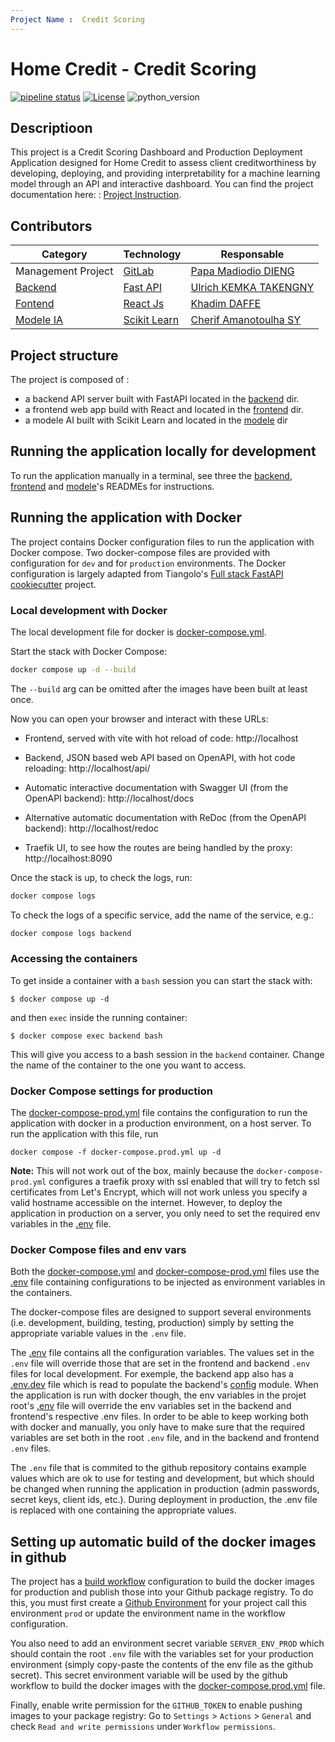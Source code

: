 ```yaml
---
Project Name :  Credit Scoring
---
```


# Home Credit - Credit Scoring

[![pipeline status](https://gitlab.com/ulrichkemka/bankscoring/badges/8-deploiement-du-modele/pipeline.svg)](https://gitlab.com/ulrichkemka/bankscoring/-/commits/8-deploiement-du-modele)
[![License](https://img.shields.io/badge/License-MIT-yellow)](LICENSE)
![python_version](https://img.shields.io/badge/Python-%3E=3.11-blue)

## Descriptioon
This project is a Credit Scoring Dashboard and Production Deployment Application designed for Home Credit to assess client creditworthiness by developing, deploying, and providing interpretability for a machine learning model through an API and interactive dashboard.
You can find the project documentation here:  : [Project Instruction](./documents/Instructions_Project_Credit_Scoring.pdf).



## Contributors

| Category                       | Technology                                                        | Responsable                                                     |
|--------------------------------|-------------------------------------------------------------------|-----------------------------------------------------------------|
| Management Project             | [GitLab](https://gitlab.com/ulrichkemka/bankscoring/-/boards)     | [Papa Madiodio DIENG](https://gitlab.com/papyDioDio)            |
| [Backend](./backend/)          | [Fast API](https://fastapi.tiangolo.com/)                         | [Ulrich KEMKA TAKENGNY](https://gitlab.com/ulrichkemka)         |
| [Fontend](./frontend/)         | [React Js](https://react.dev/)                                    | [Khadim DAFFE](https://gitlab.com/czeed)                        |
| [Modele IA](./modele/)         | [Scikit Learn](https://scikit-learn.org/stable/)                  | [Cherif Amanotoulha SY](/https://gitlab.com/cherif_Amanatoulha) |


## Project structure    

The project is composed of :

* a backend API server built with FastAPI located in the [backend](backend) dir.
* a frontend web app build with React and located in the [frontend](frontend) dir.
* a modele AI built with Scikit Learn and located in the [modele](modele) dir

## Running the application locally for development

To run the application manually in a terminal, see three the [backend](backend/README.md), [frontend](frontend/README.md) and [modele](modele/README.md)'s READMEs for instructions.

## Running the application with Docker

The project contains Docker configuration files to run the application with Docker compose. Two docker-compose files are provided with configuration for `dev` and for `production` environments. The Docker configuration is largely adapted from Tiangolo's [Full stack FastAPI cookiecutter](https://github.com/tiangolo/full-stack-fastapi-postgresql) project.

### Local development with Docker

The local development file for docker is [docker-compose.yml](./docker-compose.yml).

Start the stack with Docker Compose:

```bash
docker compose up -d --build
```

The `--build` arg can be omitted after the images have been built at least once.

Now you can open your browser and interact with these URLs:

* Frontend, served with vite with hot reload of code: http://localhost

* Backend, JSON based web API based on OpenAPI, with hot code reloading: http://localhost/api/

* Automatic interactive documentation with Swagger UI (from the OpenAPI backend): http://localhost/docs

* Alternative automatic documentation with ReDoc (from the OpenAPI backend): http://localhost/redoc

* Traefik UI, to see how the routes are being handled by the proxy: http://localhost:8090

Once the stack is up, to check the logs, run:

```bash
docker compose logs
```

To check the logs of a specific service, add the name of the service, e.g.:

```bash
docker compose logs backend
```

### Accessing the containers

To get inside a container with a `bash` session you can start the stack with:

```console
$ docker compose up -d
```

and then `exec` inside the running container:

```console
$ docker compose exec backend bash
```

This will give you access to a bash session in the `backend` container. Change the name of the container to the one you want to access.


### Docker Compose settings for production

The [docker-compose-prod.yml](./docker-compose.prod.yml) file contains the configuration to run the application with docker in a production environment, on a host server. To run the application with this file, run

```console
docker compose -f docker-compose.prod.yml up -d
```

**Note:** This will not work out of the box, mainly because the `docker-compose-prod.yml` configures a traefik proxy with ssl enabled that will try to fetch ssl certificates from Let's Encrypt, which will not work unless you specify a valid hostname accessible on the internet. However, to deploy the application in production on a server, you only need to set the required env variables in the [.env](./.env) file.

### Docker Compose files and env vars

Both the [docker-compose.yml](./docker-compose.yml) and [docker-compose-prod.yml](./docker-compose.prod.yml) files use the [.env](./.env) file containing configurations to be injected as environment variables in the containers.

The docker-compose files are designed to support several environments (i.e. development, building, testing, production) simply by setting the appropriate variable values in the `.env` file.

The [.env](./.env) file contains all the configuration variables. The values set in the `.env` file will override those that are set in the frontend and backend `.env` files for local development. For exemple, the backend app also has a [.env.dev](backend/.env.dev) file which is read to populate the backend's [config](backend/app/config/config.py) module. When the application is run with docker though, the env variables in the projet root's [.env](./.env) file will override the env variables set in the backend and frontend's respective .env files. In order to be able to keep working both with docker and manually, you only have to make sure that the required variables are set both in the root `.env` file, and in the backend and frontend `.env` files.

The `.env` file that is commited to the github repository contains example values which are ok to use for testing and development, but which should be changed when running the application in production (admin passwords, secret keys, client ids, etc.). During deployment in production, the .env file is replaced with one containing the appropriate values.


## Setting up automatic build of the docker images in github

The project has a [build workflow](./.github/workflows/build.yml) configuration to build the docker images for production and publish those into your Github package registry. To do this, you must first create a [Github Environment](https://docs.github.com/en/actions/deployment/targeting-different-environments/using-environments-for-deployment) for your project call this environment `prod` or update the environment name in the workflow configuration.

You also need to add an environment secret variable `SERVER_ENV_PROD` which should contain the root `.env` file with the variables set for your production environment (simply copy-paste the contents of the env file as the github secret). This secret environment variable will be used by the github workflow to build the docker images with the [docker-compose.prod.yml](./docker-compose.prod.yml) file.

Finally, enable write permission for the `GITHUB_TOKEN` to enable pushing images to your package registry: Go to `Settings` > `Actions` > `General` and check `Read and write permissions` under `Workflow permissions`.
